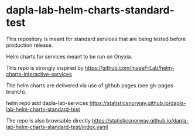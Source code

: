 # dapla-lab-helm-charts-standard-test

This repository is meant for standard services that are being tested before production release.

Helm charts for services meant to be run on Onyxia.

This repo is strongly inspired by <https://github.com/InseeFrLab/helm-charts-interactive-services>

The helm charts are delivered via use of github pages (see gh-pages branch).

helm repo add dapla-lab-services <https://statisticsnorway.github.io/dapla-lab-helm-charts-standard-test>

The repo is also browsable directly <https://statisticsnorway.github.io/dapla-lab-helm-charts-standard-test/index.yaml>
